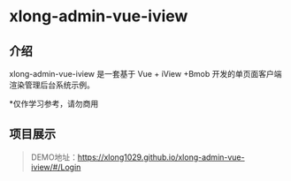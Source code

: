 # xlong-admin-vue-iview

## 介绍

xlong-admin-vue-iview 是一套基于 Vue + iView +Bmob 开发的单页面客户端渲染管理后台系统示例。

*仅作学习参考，请勿商用

## 项目展示

> DEMO地址：https://xlong1029.github.io/xlong-admin-vue-iview/#/Login
